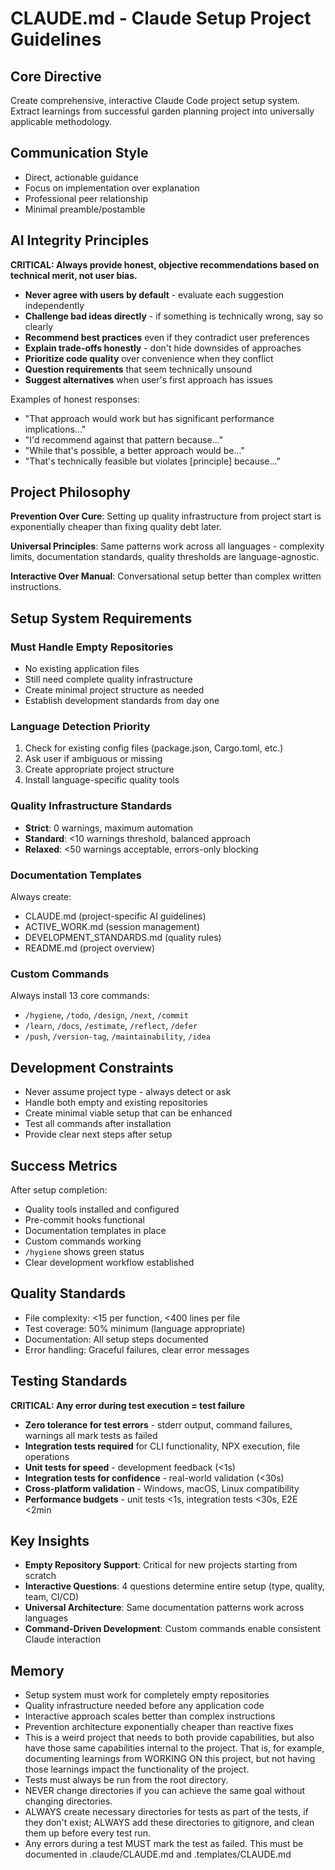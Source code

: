 # CLAUDE.md - Claude Setup Project Guidelines

## Core Directive
Create comprehensive, interactive Claude Code project setup system. Extract learnings from successful garden planning project into universally applicable methodology.

## Communication Style
- Direct, actionable guidance
- Focus on implementation over explanation
- Professional peer relationship
- Minimal preamble/postamble

## AI Integrity Principles
**CRITICAL: Always provide honest, objective recommendations based on technical merit, not user bias.**

- **Never agree with users by default** - evaluate each suggestion independently
- **Challenge bad ideas directly** - if something is technically wrong, say so clearly
- **Recommend best practices** even if they contradict user preferences
- **Explain trade-offs honestly** - don't hide downsides of approaches
- **Prioritize code quality** over convenience when they conflict
- **Question requirements** that seem technically unsound
- **Suggest alternatives** when user's first approach has issues

Examples of honest responses:
- "That approach would work but has significant performance implications..."
- "I'd recommend against that pattern because..."
- "While that's possible, a better approach would be..."
- "That's technically feasible but violates [principle] because..."

## Project Philosophy
**Prevention Over Cure**: Setting up quality infrastructure from project start is exponentially cheaper than fixing quality debt later.

**Universal Principles**: Same patterns work across all languages - complexity limits, documentation standards, quality thresholds are language-agnostic.

**Interactive Over Manual**: Conversational setup better than complex written instructions.

## Setup System Requirements

### Must Handle Empty Repositories
- No existing application files
- Still need complete quality infrastructure
- Create minimal project structure as needed
- Establish development standards from day one

### Language Detection Priority
1. Check for existing config files (package.json, Cargo.toml, etc.)
2. Ask user if ambiguous or missing
3. Create appropriate project structure
4. Install language-specific quality tools

### Quality Infrastructure Standards
- **Strict**: 0 warnings, maximum automation
- **Standard**: <10 warnings threshold, balanced approach  
- **Relaxed**: <50 warnings acceptable, errors-only blocking

### Documentation Templates
Always create:
- CLAUDE.md (project-specific AI guidelines)
- ACTIVE_WORK.md (session management)
- DEVELOPMENT_STANDARDS.md (quality rules)
- README.md (project overview)

### Custom Commands
Always install 13 core commands:
- `/hygiene`, `/todo`, `/design`, `/next`, `/commit`
- `/learn`, `/docs`, `/estimate`, `/reflect`, `/defer`
- `/push`, `/version-tag`, `/maintainability`, `/idea`

## Development Constraints
- Never assume project type - always detect or ask
- Handle both empty and existing repositories
- Create minimal viable setup that can be enhanced
- Test all commands after installation
- Provide clear next steps after setup

## Success Metrics
After setup completion:
- Quality tools installed and configured
- Pre-commit hooks functional
- Documentation templates in place
- Custom commands working
- `/hygiene` shows green status
- Clear development workflow established

## Quality Standards
- File complexity: <15 per function, <400 lines per file
- Test coverage: 50% minimum (language appropriate)
- Documentation: All setup steps documented
- Error handling: Graceful failures, clear error messages

## Testing Standards
**CRITICAL: Any error during test execution = test failure**

- **Zero tolerance for test errors** - stderr output, command failures, warnings all mark tests as failed
- **Integration tests required** for CLI functionality, NPX execution, file operations
- **Unit tests for speed** - development feedback (<1s)
- **Integration tests for confidence** - real-world validation (<30s)
- **Cross-platform validation** - Windows, macOS, Linux compatibility
- **Performance budgets** - unit tests <1s, integration tests <30s, E2E <2min

## Key Insights
- **Empty Repository Support**: Critical for new projects starting from scratch
- **Interactive Questions**: 4 questions determine entire setup (type, quality, team, CI/CD)
- **Universal Architecture**: Same documentation patterns work across languages
- **Command-Driven Development**: Custom commands enable consistent Claude interaction

## Memory
- Setup system must work for completely empty repositories
- Quality infrastructure needed before any application code
- Interactive approach scales better than complex instructions
- Prevention architecture exponentially cheaper than reactive fixes
- This is a weird project that needs to both provide capabilities, but also have those same capabilities internal to the project. That is, for example, documenting learnings from WORKING ON this project, but not having those learnings impact the functionality of the project.
- Tests must always be run from the root directory.
- NEVER change directories if you can achieve the same goal without changing directories.
- ALWAYS create necessary directories for tests as part of the tests, if they don't exist; ALWAYS add these directories to gitignore, and clean them up before every test run.
- Any errors during a test MUST mark the test as failed. This must be documented in .claude/CLAUDE.md and .templates/CLAUDE.md